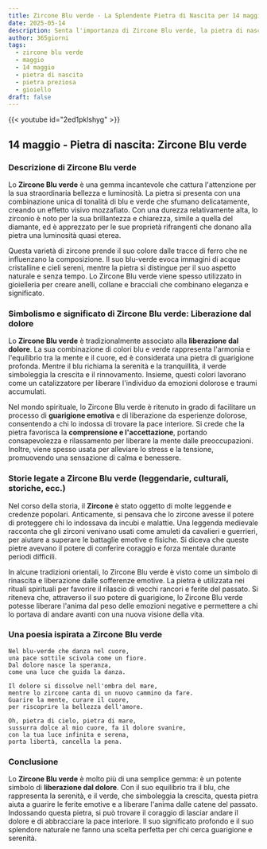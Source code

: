 ```yaml
---
title: Zircone Blu verde - La Splendente Pietra di Nascita per 14 maggio
date: 2025-05-14
description: Senta l'importanza di Zircone Blu verde, la pietra di nascita di 14 maggio che simboleggia Liberazione dal dolore. Lasci che la sua bellezza e il suo significato illuminino la sua giornata.
author: 365giorni
tags:
  - zircone blu verde
  - maggio
  - 14 maggio
  - pietra di nascita
  - pietra preziosa
  - gioiello
draft: false
---
```


{{< youtube id="2ed1pklshyg" >}}

## 14 maggio - Pietra di nascita: Zircone Blu verde

### Descrizione di Zircone Blu verde

Lo **Zircone Blu verde** è una gemma incantevole che cattura l'attenzione per la sua straordinaria bellezza e luminosità. La pietra si presenta con una combinazione unica di tonalità di blu e verde che sfumano delicatamente, creando un effetto visivo mozzafiato. Con una durezza relativamente alta, lo zirconio è noto per la sua brillantezza e chiarezza, simile a quella del diamante, ed è apprezzato per le sue proprietà rifrangenti che donano alla pietra una luminosità quasi eterea.

Questa varietà di zircone prende il suo colore dalle tracce di ferro che ne influenzano la composizione. Il suo blu-verde evoca immagini di acque cristalline e cieli sereni, mentre la pietra si distingue per il suo aspetto naturale e senza tempo. Lo Zircone Blu verde viene spesso utilizzato in gioielleria per creare anelli, collane e bracciali che combinano eleganza e significato.

### Simbolismo e significato di Zircone Blu verde: Liberazione dal dolore

Lo **Zircone Blu verde** è tradizionalmente associato alla **liberazione dal dolore**. La sua combinazione di colori blu e verde rappresenta l'armonia e l'equilibrio tra la mente e il cuore, ed è considerata una pietra di guarigione profonda. Mentre il blu richiama la serenità e la tranquillità, il verde simboleggia la crescita e il rinnovamento. Insieme, questi colori lavorano come un catalizzatore per liberare l'individuo da emozioni dolorose e traumi accumulati.

Nel mondo spirituale, lo Zircone Blu verde è ritenuto in grado di facilitare un processo di **guarigione emotiva** e di liberazione da esperienze dolorose, consentendo a chi lo indossa di trovare la pace interiore. Si crede che la pietra favorisca la **comprensione e l'accettazione**, portando consapevolezza e rilassamento per liberare la mente dalle preoccupazioni. Inoltre, viene spesso usata per alleviare lo stress e la tensione, promuovendo una sensazione di calma e benessere.

### Storie legate a Zircone Blu verde (leggendarie, culturali, storiche, ecc.)

Nel corso della storia, il **Zircone** è stato oggetto di molte leggende e credenze popolari. Anticamente, si pensava che lo zircone avesse il potere di proteggere chi lo indossava da incubi e malattie. Una leggenda medievale racconta che gli zirconi venivano usati come amuleti da cavalieri e guerrieri, per aiutare a superare le battaglie emotive e fisiche. Si diceva che queste pietre avevano il potere di conferire coraggio e forza mentale durante periodi difficili.

In alcune tradizioni orientali, lo Zircone Blu verde è visto come un simbolo di rinascita e liberazione dalle sofferenze emotive. La pietra è utilizzata nei rituali spirituali per favorire il rilascio di vecchi rancori e ferite del passato. Si riteneva che, attraverso il suo potere di guarigione, lo Zircone Blu verde potesse liberare l'anima dal peso delle emozioni negative e permettere a chi lo portava di andare avanti con una nuova visione della vita.

### Una poesia ispirata a Zircone Blu verde

```
Nel blu-verde che danza nel cuore,  
una pace sottile scivola come un fiore.  
Dal dolore nasce la speranza,  
come una luce che guida la danza.  

Il dolore si dissolve nell'ombra del mare,  
mentre lo zircone canta di un nuovo cammino da fare.  
Guarire la mente, curare il cuore,  
per riscoprire la bellezza dell'amore.  

Oh, pietra di cielo, pietra di mare,  
sussurra dolce al mio cuore, fa il dolore svanire,  
con la tua luce infinita e serena,  
porta libertà, cancella la pena.
```

### Conclusione

Lo **Zircone Blu verde** è molto più di una semplice gemma: è un potente simbolo di **liberazione dal dolore**. Con il suo equilibrio tra il blu, che rappresenta la serenità, e il verde, che simboleggia la crescita, questa pietra aiuta a guarire le ferite emotive e a liberare l'anima dalle catene del passato. Indossando questa pietra, si può trovare il coraggio di lasciar andare il dolore e di abbracciare la pace interiore. Il suo significato profondo e il suo splendore naturale ne fanno una scelta perfetta per chi cerca guarigione e serenità.